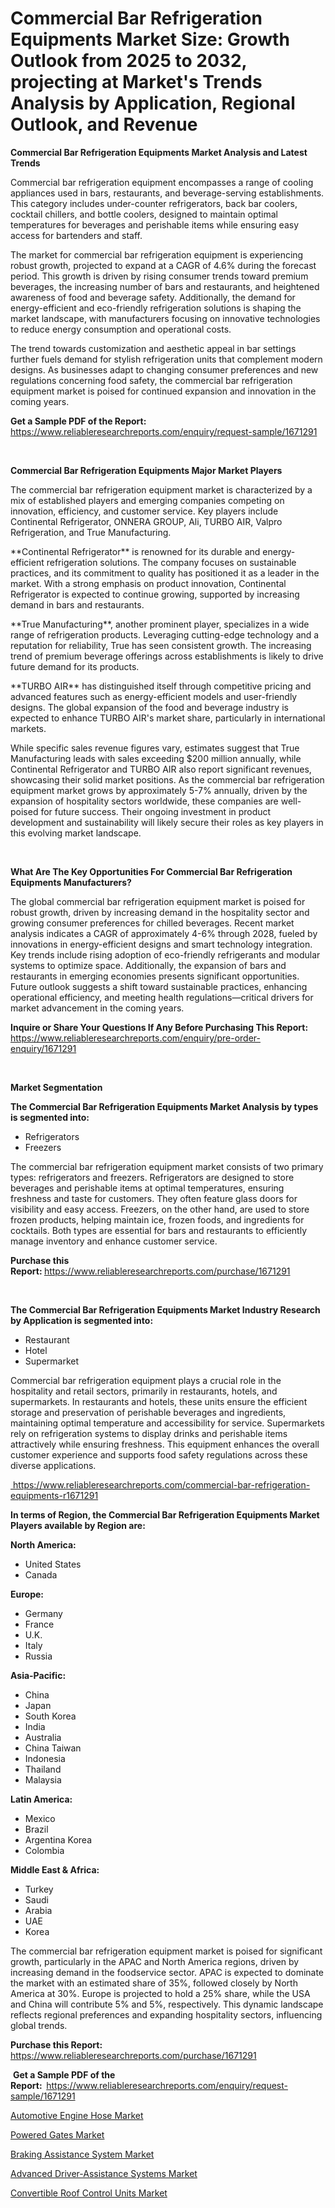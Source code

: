 <p><h1>Commercial Bar Refrigeration Equipments Market Size: Growth Outlook from 2025 to 2032, projecting at Market's Trends Analysis by Application, Regional Outlook, and Revenue</h1></p><p><strong>Commercial Bar Refrigeration Equipments Market Analysis and Latest Trends</strong></p>
<p><p>Commercial bar refrigeration equipment encompasses a range of cooling appliances used in bars, restaurants, and beverage-serving establishments. This category includes under-counter refrigerators, back bar coolers, cocktail chillers, and bottle coolers, designed to maintain optimal temperatures for beverages and perishable items while ensuring easy access for bartenders and staff.</p><p>The market for commercial bar refrigeration equipment is experiencing robust growth, projected to expand at a CAGR of 4.6% during the forecast period. This growth is driven by rising consumer trends toward premium beverages, the increasing number of bars and restaurants, and heightened awareness of food and beverage safety. Additionally, the demand for energy-efficient and eco-friendly refrigeration solutions is shaping the market landscape, with manufacturers focusing on innovative technologies to reduce energy consumption and operational costs.</p><p>The trend towards customization and aesthetic appeal in bar settings further fuels demand for stylish refrigeration units that complement modern designs. As businesses adapt to changing consumer preferences and new regulations concerning food safety, the commercial bar refrigeration equipment market is poised for continued expansion and innovation in the coming years.</p></p>
<p><strong>Get a Sample PDF of the Report:&nbsp;</strong> <a href="https://www.reliableresearchreports.com/enquiry/request-sample/1671291?utm_campaign=16&utm_medium=2&utm_source=Github&utm_content=ia&utm_term=25032025&utm_id=commercial-bar-refrigeration-equipments">https://www.reliableresearchreports.com/enquiry/request-sample/1671291</a></p>
<p>&nbsp;</p>
<p><strong>Commercial Bar Refrigeration Equipments Major Market Players</strong></p>
<p><p>The commercial bar refrigeration equipment market is characterized by a mix of established players and emerging companies competing on innovation, efficiency, and customer service. Key players include Continental Refrigerator, ONNERA GROUP, Ali, TURBO AIR, Valpro Refrigeration, and True Manufacturing.</p><p>**Continental Refrigerator** is renowned for its durable and energy-efficient refrigeration solutions. The company focuses on sustainable practices, and its commitment to quality has positioned it as a leader in the market. With a strong emphasis on product innovation, Continental Refrigerator is expected to continue growing, supported by increasing demand in bars and restaurants.</p><p>**True Manufacturing**, another prominent player, specializes in a wide range of refrigeration products. Leveraging cutting-edge technology and a reputation for reliability, True has seen consistent growth. The increasing trend of premium beverage offerings across establishments is likely to drive future demand for its products. </p><p>**TURBO AIR** has distinguished itself through competitive pricing and advanced features such as energy-efficient models and user-friendly designs. The global expansion of the food and beverage industry is expected to enhance TURBO AIR's market share, particularly in international markets.</p><p>While specific sales revenue figures vary, estimates suggest that True Manufacturing leads with sales exceeding $200 million annually, while Continental Refrigerator and TURBO AIR also report significant revenues, showcasing their solid market positions. As the commercial bar refrigeration equipment market grows by approximately 5-7% annually, driven by the expansion of hospitality sectors worldwide, these companies are well-poised for future success. Their ongoing investment in product development and sustainability will likely secure their roles as key players in this evolving market landscape.</p></p>
<p>&nbsp;</p>
<p><strong>What Are The Key Opportunities For Commercial Bar Refrigeration Equipments Manufacturers?</strong></p>
<p><p>The global commercial bar refrigeration equipment market is poised for robust growth, driven by increasing demand in the hospitality sector and growing consumer preferences for chilled beverages. Recent market analysis indicates a CAGR of approximately 4-6% through 2028, fueled by innovations in energy-efficient designs and smart technology integration. Key trends include rising adoption of eco-friendly refrigerants and modular systems to optimize space. Additionally, the expansion of bars and restaurants in emerging economies presents significant opportunities. Future outlook suggests a shift toward sustainable practices, enhancing operational efficiency, and meeting health regulations—critical drivers for market advancement in the coming years.</p></p>
<p><strong>Inquire or Share Your Questions If Any Before Purchasing This Report:</strong> <a href="https://www.reliableresearchreports.com/enquiry/pre-order-enquiry/1671291?utm_campaign=16&utm_medium=2&utm_source=Github&utm_content=ia&utm_term=25032025&utm_id=commercial-bar-refrigeration-equipments">https://www.reliableresearchreports.com/enquiry/pre-order-enquiry/1671291</a></p>
<p>&nbsp;</p>
<p><strong>Market Segmentation</strong></p>
<p><strong>The Commercial Bar Refrigeration Equipments Market Analysis by types is segmented into:</strong></p>
<p><ul><li>Refrigerators</li><li>Freezers</li></ul></p>
<p><p>The commercial bar refrigeration equipment market consists of two primary types: refrigerators and freezers. Refrigerators are designed to store beverages and perishable items at optimal temperatures, ensuring freshness and taste for customers. They often feature glass doors for visibility and easy access. Freezers, on the other hand, are used to store frozen products, helping maintain ice, frozen foods, and ingredients for cocktails. Both types are essential for bars and restaurants to efficiently manage inventory and enhance customer service.</p></p>
<p><strong>Purchase this Report:&nbsp;</strong><a href="https://www.reliableresearchreports.com/purchase/1671291?utm_campaign=16&utm_medium=2&utm_source=Github&utm_content=ia&utm_term=25032025&utm_id=commercial-bar-refrigeration-equipments">https://www.reliableresearchreports.com/purchase/1671291</a></p>
<p>&nbsp;</p>
<p><strong>The Commercial Bar Refrigeration Equipments Market Industry Research by Application is segmented into:</strong></p>
<p><ul><li>Restaurant</li><li>Hotel</li><li>Supermarket</li></ul></p>
<p><p>Commercial bar refrigeration equipment plays a crucial role in the hospitality and retail sectors, primarily in restaurants, hotels, and supermarkets. In restaurants and hotels, these units ensure the efficient storage and preservation of perishable beverages and ingredients, maintaining optimal temperature and accessibility for service. Supermarkets rely on refrigeration systems to display drinks and perishable items attractively while ensuring freshness. This equipment enhances the overall customer experience and supports food safety regulations across these diverse applications.</p></p>
<p><a href="https://www.reliableresearchreports.com/commercial-bar-refrigeration-equipments-r1671291?utm_campaign=16&utm_medium=2&utm_source=Github&utm_content=ia&utm_term=25032025&utm_id=commercial-bar-refrigeration-equipments">&nbsp;https://www.reliableresearchreports.com/commercial-bar-refrigeration-equipments-r1671291</a></p>
<p><strong>In terms of Region, the Commercial Bar Refrigeration Equipments Market Players available by Region are:</strong></p>
<p>
    <p> <strong> North America: </strong>
        <ul>
            <li>United States</li>
            <li>Canada</li>
        </ul>
        </p> 
    <p> <strong> Europe: </strong>
        <ul>
            <li>Germany</li>
            <li>France</li>
            <li>U.K.</li>
            <li>Italy</li>
            <li>Russia</li>
        </ul>
        </p> 
    <p> <strong> Asia-Pacific: </strong>
        <ul>
            <li>China</li>
            <li>Japan</li>
            <li>South Korea</li>
            <li>India</li>
            <li>Australia</li>
            <li>China Taiwan</li>
            <li>Indonesia</li>
            <li>Thailand</li>
            <li>Malaysia</li>
        </ul>
        </p> 
    <p> <strong> Latin America: </strong>
        <ul>
            <li>Mexico</li>
            <li>Brazil</li>
            <li>Argentina Korea</li>
            <li>Colombia</li>
        </ul>
        </p> 
    <p> <strong> Middle East & Africa: </strong>
        <ul>
            <li>Turkey</li>
            <li>Saudi</li>
            <li>Arabia</li>
            <li>UAE</li>
            <li>Korea</li>
        </ul>
    </p>
    </p>
<p><p>The commercial bar refrigeration equipment market is poised for significant growth, particularly in the APAC and North America regions, driven by increasing demand in the foodservice sector. APAC is expected to dominate the market with an estimated share of 35%, followed closely by North America at 30%. Europe is projected to hold a 25% share, while the USA and China will contribute 5% and 5%, respectively. This dynamic landscape reflects regional preferences and expanding hospitality sectors, influencing global trends.</p></p>
<p><strong>Purchase this Report: </strong><a href="https://www.reliableresearchreports.com/purchase/1671291?utm_campaign=16&utm_medium=2&utm_source=Github&utm_content=ia&utm_term=25032025&utm_id=commercial-bar-refrigeration-equipments">https://www.reliableresearchreports.com/purchase/1671291</a></p>
<p>&nbsp;<strong>Get a Sample PDF of the Report:&nbsp;&nbsp;</strong><a href="https://www.reliableresearchreports.com/enquiry/request-sample/1671291?utm_campaign=16&utm_medium=2&utm_source=Github&utm_content=ia&utm_term=25032025&utm_id=commercial-bar-refrigeration-equipments">https://www.reliableresearchreports.com/enquiry/request-sample/1671291</a></p>
<p><strong></strong></p>
<p><p><a href="https://github.com/lelkohydesyj/Market-Research-Report-List-1/blob/main/automotive-engine-hose-market.md?utm_campaign=16&utm_medium=2&utm_source=Github&utm_content=ia&utm_term=25032025&utm_id=commercial-bar-refrigeration-equipments">Automotive Engine Hose Market</a></p><p><a href="https://github.com/bhuraoutenc8/Market-Research-Report-List-1/blob/main/powered-gates-market.md?utm_campaign=16&utm_medium=2&utm_source=Github&utm_content=ia&utm_term=25032025&utm_id=commercial-bar-refrigeration-equipments">Powered Gates Market</a></p><p><a href="https://github.com/syskamazucqa/Market-Research-Report-List-1/blob/main/braking-assistance-system-market.md?utm_campaign=16&utm_medium=2&utm_source=Github&utm_content=ia&utm_term=25032025&utm_id=commercial-bar-refrigeration-equipments">Braking Assistance System Market</a></p><p><a href="https://github.com/thanenegenqa/Market-Research-Report-List-1/blob/main/advanced-driver-assistance-systems-market.md?utm_campaign=16&utm_medium=2&utm_source=Github&utm_content=ia&utm_term=25032025&utm_id=commercial-bar-refrigeration-equipments">Advanced Driver-Assistance Systems Market</a></p><p><a href="https://github.com/cezilfinerv9/Market-Research-Report-List-1/blob/main/convertible-roof-control-units-market.md?utm_campaign=16&utm_medium=2&utm_source=Github&utm_content=ia&utm_term=25032025&utm_id=commercial-bar-refrigeration-equipments">Convertible Roof Control Units Market</a></p></p>